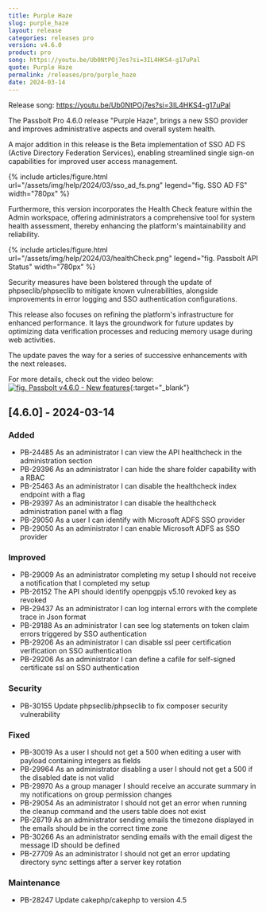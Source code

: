 ```yaml
---
title: Purple Haze
slug: purple_haze
layout: release
categories: releases pro
version: v4.6.0
product: pro
song: https://youtu.be/Ub0NtPOj7es?si=3IL4HKS4-g17uPal
quote: Purple Haze
permalink: /releases/pro/purple_haze
date: 2024-03-14
---
```

Release song: https://youtu.be/Ub0NtPOj7es?si=3IL4HKS4-g17uPal

The Passbolt Pro 4.6.0 release "Purple Haze", brings a new SSO provider and improves administrative aspects and overall system health.

A major addition in this release is the Beta implementation of SSO AD FS (Active Directory Federation Services), enabling streamlined single sign-on capabilities for improved user access management.

{% include articles/figure.html url="/assets/img/help/2024/03/sso_ad_fs.png" legend="fig. SSO AD FS" width="780px" %}

Furthermore, this version incorporates the Health Check feature within the Admin workspace, offering administrators a comprehensive tool for system health assessment, thereby enhancing the platform's maintainability and reliability.

{% include articles/figure.html url="/assets/img/help/2024/03/healthCheck.png" legend="fig. Passbolt API Status" width="780px" %}

Security measures have been bolstered through the update of phpseclib/phpseclib to mitigate known vulnerabilities, alongside improvements in error logging and SSO authentication configurations.

This release also focuses on refining the platform's infrastructure for enhanced performance. It lays the groundwork for future updates by optimizing data verification processes and reducing memory usage during web activities.

The update paves the way for a series of successive enhancements with the next releases.

For more details, check out the video below:
[![fig. Passbolt v4.6.0 - New features](https://img.youtube.com/vi/Re4Kch1EfmU/maxresdefault.jpg)](https://youtube.com/shorts/Re4Kch1EfmU){:target="_blank"}

## [4.6.0] - 2024-03-14
### Added
- PB-24485 As an administrator I can view the API healthcheck in the administration section
- PB-29396 As an administrator I can hide the share folder capability with a RBAC
- PB-25463 As an administrator I can disable the healthcheck index endpoint with a flag
- PB-29397 As an administrator I can disable the healthcheck administration panel with a flag
- PB-29050 As a user I can identify with Microsoft ADFS SSO provider
- PB-29050 As an administrator I can enable Microsoft ADFS as SSO provider

### Improved
- PB-29009 As an administrator completing my setup I should not receive a notification that I completed my setup
- PB-26152 The API should identify openpgpjs v5.10 revoked key as revoked
- PB-29437 As an administrator I can log internal errors with the complete trace in Json format
- PB-29188 As an administrator I can see log statements on token claim errors triggered by SSO authentication
- PB-29206 As an administrator I can disable ssl peer certification verification on SSO authentication
- PB-29206 As an administrator I can define a cafile for self-signed certificate ssl on SSO authentication

### Security
- PB-30155 Update phpseclib/phpseclib to fix composer security vulnerability

### Fixed
- PB-30019 As a user I should not get a 500 when editing a user with payload containing integers as fields
- PB-29964 As an administrator disabling a user I should not get a 500 if the disabled date is not valid
- PB-29970 As a group manager I should receive an accurate summary in my notifications on group permission changes
- PB-29054 As an administrator I should not get an error when running the cleanup command and the users table does not exist
- PB-28719 As an administrator sending emails the timezone displayed in the emails should be in the correct time zone
- PB-30266 As an administrator sending emails with the email digest the message ID should be defined
- PB-27709 As an administrator I should not get an error updating directory sync settings after a server key rotation

### Maintenance
- PB-28247 Update cakephp/cakephp to version 4.5
